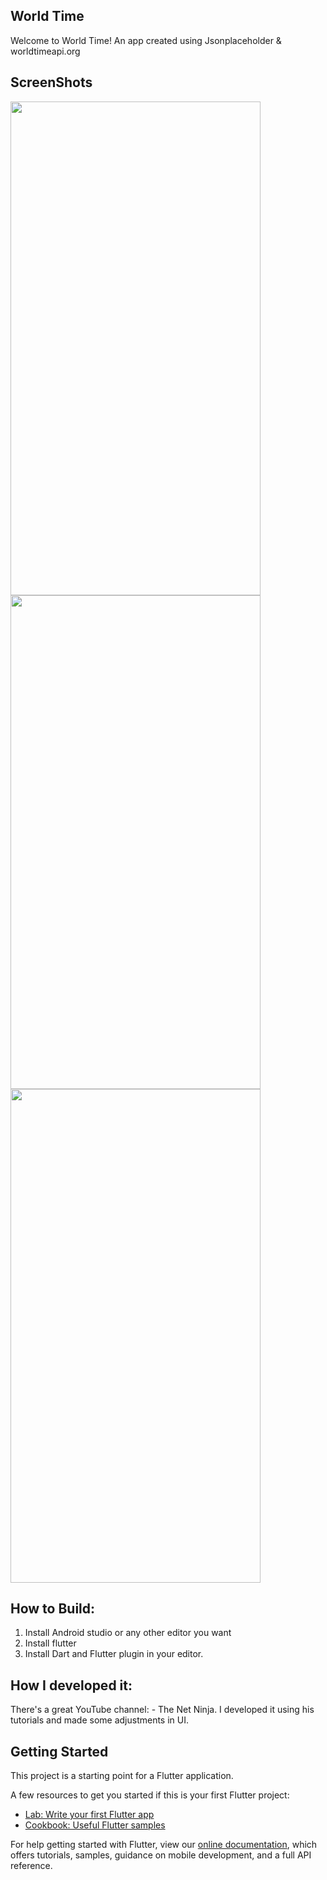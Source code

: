 ## World Time

Welcome to World Time! An app created using Jsonplaceholder & worldtimeapi.org


## ScreenShots
<img src="https://user-images.githubusercontent.com/42904172/119135664-5756dc80-ba5c-11eb-90e7-03476999f33a.png" width="400" height="790">
<img src="https://user-images.githubusercontent.com/42904172/119135820-8d945c00-ba5c-11eb-98fb-b737c2e40306.png" width="400" height="790">
<img src="https://user-images.githubusercontent.com/42904172/119136548-6d18d180-ba5d-11eb-8851-d325ece124d1.png" width="400" height="790">


## How to Build:
1. Install Android studio or any other editor you want
2. Install flutter
3. Install Dart and Flutter plugin in your editor.

## How I developed it:
There's a great YouTube channel: - The Net Ninja. I developed it using his tutorials and made some adjustments in UI.


## Getting Started

This project is a starting point for a Flutter application.

A few resources to get you started if this is your first Flutter project:

- [Lab: Write your first Flutter app](https://flutter.dev/docs/get-started/codelab)
- [Cookbook: Useful Flutter samples](https://flutter.dev/docs/cookbook)

For help getting started with Flutter, view our
[online documentation](https://flutter.dev/docs), which offers tutorials,
samples, guidance on mobile development, and a full API reference.
